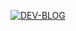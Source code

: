 [![DEV-BLOG](https://img.shields.io/badge/DEV_BLOG-%2326B88F?style=flat-square&link=https://velog.io/@sckwon770)]([https://velog.io/@sckwon770](https://way-code.tistory.com/))

